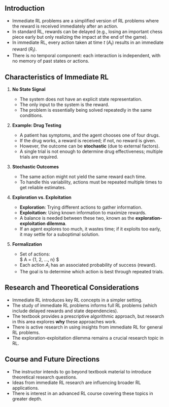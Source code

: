 ## Introduction
- Immediate RL problems are a simplified version of RL problems where the reward is received immediately after an action.
- In standard RL, rewards can be delayed (e.g., losing an important chess piece early but only realizing the impact at the end of the game).
- In immediate RL, every action taken at time $t$ ($A_t$) results in an immediate reward ($R_t$).
- There is no temporal component: each interaction is independent, with no memory of past states or actions.

## Characteristics of Immediate RL
1. **No State Signal**  
   - The system does not have an explicit state representation.
   - The only input to the system is the reward.
   - The problem is essentially being solved repeatedly in the same conditions.

2. **Example: Drug Testing**  
   - A patient has symptoms, and the agent chooses one of four drugs.
   - If the drug works, a reward is received; if not, no reward is given.
   - However, the outcome can be **stochastic** (due to external factors).
   - A single trial is not enough to determine drug effectiveness; multiple trials are required.

3. **Stochastic Outcomes**  
   - The same action might not yield the same reward each time.
   - To handle this variability, actions must be repeated multiple times to get reliable estimates.

4. **Exploration vs. Exploitation**  
   - **Exploration**: Trying different actions to gather information.
   - **Exploitation**: Using known information to maximize rewards.
   - A balance is needed between these two, known as the **exploration-exploitation dilemma**.
   - If an agent explores too much, it wastes time; if it exploits too early, it may settle for a suboptimal solution.

5. **Formalization**  
   - Set of actions:  
     $ A = \{1, 2, ..., n\} $
   - Each action $A_i$ has an associated probability of success (reward).  
   - The goal is to determine which action is best through repeated trials.

## Research and Theoretical Considerations
- Immediate RL introduces key RL concepts in a simpler setting.
- The study of immediate RL problems informs full RL problems (which include delayed rewards and state dependencies).
- The textbook provides a prescriptive algorithmic approach, but research in this area explores **why** these approaches work.
- There is active research in using insights from immediate RL for general RL problems.
- The exploration-exploitation dilemma remains a crucial research topic in RL.

## Course and Future Directions
- The instructor intends to go beyond textbook material to introduce theoretical research questions.
- Ideas from immediate RL research are influencing broader RL applications.
- There is interest in an advanced RL course covering these topics in greater depth.

